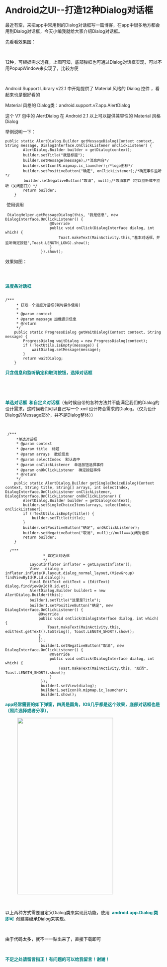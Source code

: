 # Android之UI--打造12种Dialog对话框 
<div class="blog-body" id="blogBody">
                                    <val data-name="blog_content_type" data-value="richtext"></val>
                    <div class='BlogContent'>
                        <p>最近有空，来把app中常用到的Dialog对话框写一篇博客，在app中很多地方都会用到Dialog对话框，今天小编我就给大家介绍Dialog对话框。</p> 
<p>先看看效果图：</p> 
<p>&nbsp; &nbsp; &nbsp;&nbsp; &nbsp;&nbsp;&nbsp;&nbsp; <img alt="" src="http://images2015.cnblogs.com/blog/1041439/201707/1041439-20170720110659099-1579240136.png"></p> 
<p>12种，可根据需求选择，上图可知，底部弹框也可通过Dialog对话框实现，可以不用PopupWindow来实现了，比较方便</p> 
<p>&nbsp;</p> 
<p>Android Support Library v22.1 中开始提供了 Material 风格的 Dialog 控件 ，看起来也是很好看的</p> 
<p>Material 风格的 Dialog类：android.support.v7.app.AlertDialog</p> 
<p>这个 V7 包中的 AlertDialog 在 Android 2.1 以上可以提供兼容性的 Material 风格 Dialog</p> 
<p>举例说明一下：</p> 
<pre><code class="language-java">public static AlertDialog.Builder getMessageDialog(Context context, String message, DialogInterface.OnClickListener onClickListener) {
        AlertDialog.Builder builder = getDialog(context);
        builder.setTitle("我是标题");
        builder.setMessage(message);/*消息内容*/
        builder.setIcon(R.mipmap.ic_launcher);/*logo图标*/
        builder.setPositiveButton("确定", onClickListener);/*确定事件监听*/
　　     builder.setNegativeButton("取消", null);/*取消事件（可以监听或不监听（关闭窗口））*/
        return builder;
    }</code></pre> 
<p>&nbsp;使用调用</p> 
<pre><code class="language-java"> DialogHelper.getMessageDialog(this, "我是信息", new DialogInterface.OnClickListener() {
                    @Override
                    public void onClick(DialogInterface dialog, int which) {
                        Toast.makeText(MainActivity.this,"基本对话框，并监听确定按钮",Toast.LENGTH_LONG).show();
                    }
                }).show();</code></pre> 
<p>效果如图：</p> 
<p><img alt="" src="http://images2015.cnblogs.com/blog/1041439/201707/1041439-20170720112219583-984097089.png"></p> 
<p>&nbsp;</p> 
<p><strong><span style="color:#008080">进度条对话框</span></strong></p> 
<p><img alt="" src="http://images2015.cnblogs.com/blog/1041439/201707/1041439-20170720112637318-447769960.gif"></p> 
<pre><code class="language-java">/***
     * 获取一个进度对话框(耗时操作使用)
     *
     * @param context
     * @param message 加载提示信息
     * @return
     */
    public static ProgressDialog getWaitDialog(Context context, String message) {
        ProgressDialog waitDialog = new ProgressDialog(context);
        if (!TextUtils.isEmpty(message)) {
            waitDialog.setMessage(message);
        }
        return waitDialog;
    }</code></pre> 
<p><span style="color:#008080"><strong>只含信息和监听确定和取消按钮，选择对话框</strong></span></p> 
<p>&nbsp;&nbsp;&nbsp;&nbsp; <img alt="" src="http://images2015.cnblogs.com/blog/1041439/201707/1041439-20170720113203443-2019444316.png">&nbsp;&nbsp;&nbsp;&nbsp; &nbsp; <img alt="" src="http://images2015.cnblogs.com/blog/1041439/201707/1041439-20170720113219208-1020597647.png"></p> 
<p>&nbsp;</p> 
<p><span style="color:#008080"><strong>单选对话框&nbsp; 和自定义对话框</strong></span>（有时候自带的各种方法并不能满足我们的Dialog的设计需求，这时候我们可以自己写一个 xml 设计符合需求的Dialog。（仅为设计Dialog的Message部分，并不是Dialog整体））</p> 
<p>&nbsp;&nbsp;&nbsp;&nbsp; <img alt="" src="http://images2015.cnblogs.com/blog/1041439/201707/1041439-20170720113837146-1503393432.png">&nbsp;&nbsp;&nbsp;&nbsp;&nbsp; <img alt="" src="http://images2015.cnblogs.com/blog/1041439/201707/1041439-20170720113859099-568621095.png"></p> 
<pre><code class="language-java"> /***
     *单选对话框
     * @param context
     * @param title  标题
     * @param arrays  数组信息
     * @param selectIndex  默认选中
     * @param onClickListener  单选按钮选择事件
     * @param onOkClickListener  确定按钮事件
     * @return
     */
    public static AlertDialog.Builder getSingleChoiceDialog(Context context, String title, String[] arrays, int selectIndex, DialogInterface.OnClickListener onClickListener,  DialogInterface.OnClickListener onOkClickListener) {
        AlertDialog.Builder builder = getDialog(context);
        builder.setSingleChoiceItems(arrays, selectIndex, onClickListener);
        if (!TextUtils.isEmpty(title)) {
            builder.setTitle(title);
        }
        builder.setPositiveButton("确定", onOkClickListener);
        builder.setNegativeButton("取消", null);//null===关闭对话框
        return builder;
    }</code></pre> 
<pre><code class="language-java">  /***
                 * 自定义对话框
                 */
           LayoutInflater inflater = getLayoutInflater();
           View   dialog = inflater.inflate(R.layout.dialog_normal_layout,(ViewGroup) findViewById(R.id.dialog));
           final EditText editText = (EditText) dialog.findViewById(R.id.et);
           AlertDialog.Builder builder1 = new AlertDialog.Builder(this);
           builder1.setTitle("这里是Title");
           builder1.setPositiveButton("确定", new DialogInterface.OnClickListener() {
               @Override
               public void onClick(DialogInterface dialog, int which) {
                   Toast.makeText(MainActivity.this, editText.getText().toString(), Toast.LENGTH_SHORT).show();
               }
               });
                builder1.setNegativeButton("取消", new DialogInterface.OnClickListener() {
                    @Override
                    public void onClick(DialogInterface dialog, int which) {
                        Toast.makeText(MainActivity.this, "取消", Toast.LENGTH_SHORT).show();
                    }
                });
                builder1.setView(dialog);
                builder1.setIcon(R.mipmap.ic_launcher);
                builder1.show();</code></pre> 
<p><span style="color:#008080"><strong>app经常需要的如下弹窗，四周是圆角，IOS几乎都是这个效果，底部对话框也是（照片选择或者分享），</strong></span></p> 
<p>&nbsp;&nbsp;&nbsp;&nbsp;&nbsp;&nbsp; <img alt="" src="http://images2015.cnblogs.com/blog/1041439/201707/1041439-20170720114343552-447487178.png">&nbsp;&nbsp; <img alt="" height="567" src="http://images2015.cnblogs.com/blog/1041439/201707/1041439-20170720110659099-1579240136.png" width="308"></p> 
<p>&nbsp;</p> 
<p>以上两种方式需要自定义Dialog类来实现此功能，使用&nbsp; <strong><span style="color:#008080">android.app.Dialog 类即可&nbsp; </span></strong><span style="color:#000000">创建类继承Dialog来实现。</span></p> 
<p>&nbsp;</p> 
<p><span style="color:#000000">由于代码太多，就不一一贴出来了，直接下载即可</span></p>
<p>&nbsp;</p> 
<p><strong><span style="color:#008080">不足之处请留言指正！有问题的可以给我留言！谢谢！</span></strong></p> 
